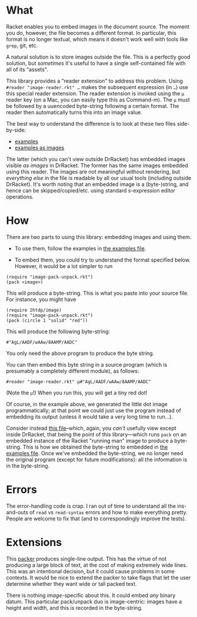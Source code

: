 # What

Racket enables you to embed images in the document source. The moment you do, however, the file becomes a different format. In particular, this format is no longer textual, which means it doesn't work well with tools like `grep`, git, etc.

A natural solution is to store images outside the file. This is a perfectly good solution, but *sometimes* it's useful to have a single self-contained file with all of its "assets".

This library provides a "reader extension" to address this problem. Using `#reader "image-reader.rkt" …` makes the subsequent expression (in `…`) use this special reader extension. The reader extension is invoked using the `µ` reader key (on a Mac, you can easily type this as Command-m). The `µ` must be followed by a uuencoded byte-string following a certain format. The reader then automatically turns this into an image value.

The best way to understand the difference is to look at these two files side-by-side:

* [examples](examples.rkt)
* [examples as images](examples-as-images)

The latter (which you can't view outside DrRacket) has embedded images visible *as images* in DrRacket. The former has the same images embedded using this reader. The images are not meaningful without rendering, but *everything else* in the file is readable by all our usual tools (including outside DrRacket). It's worth noting that an embedded image is a (byte-)string, and hence can be skipped/copied/etc. using standard s-expression editor operations.

# How

There are two parts to using this library: embedding images and using them.

* To use them, follow the examples in [the examples file](examples.rkt).

* To embed them, you could try to understand the format specified below. However, it would be a lot simpler to run

```
(require "image-pack-unpack.rkt")
(pack <image>)
```

This will produce a byte-string. This is what you paste into your source file. For instance, you might have

```
(require 2htdp/image)
(require "image-pack-unpack.rkt")
(pack (circle 1 "solid" "red"))
```
This will produce the following byte-string:
```
#"AgL/AADF/wAAw/8AAMP/AADC"
```
You only need the above program to produce the byte string.

You can then embed this byte string in a source program (which is presumably a completely different module), as follows:

```
#reader "image-reader.rkt" µ#"AgL/AADF/wAAw/8AAMP/AADC"
```
(Note the `µ`!) When you run this, you will get a tiny red dot!

Of course, in the example above, we generated the little dot image programmatically; at that point we could just use the program instead of embedding its output (unless it would take a very long time to run…). 

Consider instead [this file](packing-example.rkt)–which, again, you *can't* usefully view except inside DrRacket, that being the point of this library—which runs `pack` on an embedded instance of the Racket "running man" image to produce a byte-string. This is how we obtained the byte-string to embedded in [the examples file](examples.rkt). Once we've embedded the byte-string, we no longer need the original program (except for future modifications): all the information is in the byte-string.

# Errors

The error-handling code is crap. I ran out of time to understand all the ins-and-outs of `read` vs `read-syntax` errors and how to make everything pretty. People are welcome to fix that (and to correspondingly improve the tests).

# Extensions

This [packer](image-pack-unpack.rkt) produces single-line output. This has the virtue of not producing a large block of text, at the cost of making extremely wide lines. This was an intentional decision, but it could cause problems in some contexts. It would be nice to extend the packer to take flags that let the user determine whether they want wide or tall packed text.

There is nothing *image*-specific about this. It could embed *any* binary datum. This particular pack/unpack duo is image-centric: images have a height and width, and this is recorded in the byte-string.

